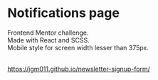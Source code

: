 # Notifications page

Frontend Mentor challenge.<br>
Made with React and SCSS.<br>
Mobile style for screen width lesser than 375px. <br><br>

https://jgm011.github.io/newsletter-signup-form/
